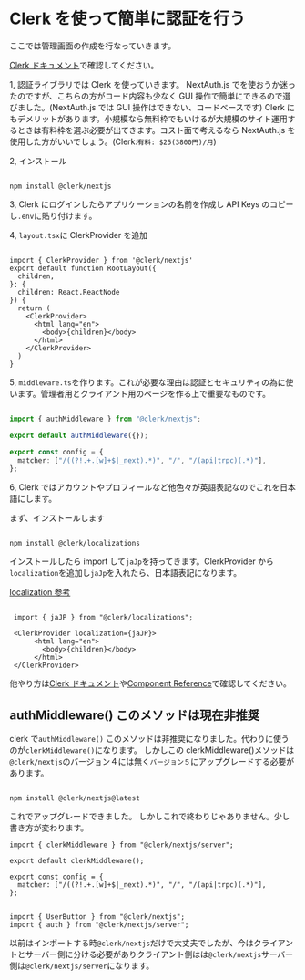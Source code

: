 # Clerk を使って簡単に認証を行う

ここでは管理画面の作成を行なっていきます。

[Clerk ドキュメント](https://clerk.com/docs/references/nextjs/overview)で確認してください。

1, 認証ライブラリでは Clerk を使っていきます。 NextAuth.js でを使おうか迷ったのですが、こちらの方がコード内容も少なく GUI 操作で簡単にできるので選びました。(NextAuth.js では GUI 操作はできない、コードベースです)
Clerk にもデメリットがあります。小規模なら無料枠でもいけるが大規模のサイト運用するときは有料枠を選ぶ必要が出てきます。コスト面で考えるなら NextAuth.js を使用した方がいいでしょう。(Clerk:`有料: $25(3800円)/月`)

2, インストール

```

npm install @clerk/nextjs

```

3, Clerk にログインしたらアプリケーションの名前を作成し API Keys のコピーし`.env`に貼り付けます。

4, `layout.tsx`に ClerkProvider を追加

```ruby:layout.tsx

import { ClerkProvider } from '@clerk/nextjs'
export default function RootLayout({
  children,
}: {
  children: React.ReactNode
}) {
  return (
    <ClerkProvider>
      <html lang="en">
        <body>{children}</body>
      </html>
    </ClerkProvider>
  )
}

```

5, `middleware.ts`を作ります。これが必要な理由は認証とセキュリティの為に使います。管理者用とクライアント用のページを作る上で重要なものです。

```ruby:middleware.ts

import { authMiddleware } from "@clerk/nextjs";

export default authMiddleware({});

export const config = {
  matcher: ["/((?!.+.[w]+$|_next).*)", "/", "/(api|trpc)(.*)"],
};

```

6, Clerk ではアカウントやプロフィールなど他色々が英語表記なのでこれを日本語にします。

まず、インストールします

```

npm install @clerk/localizations

```

インストールしたら import して`jaJp`を持ってきます。ClerkProvider から`localization`を追加し`jaJp`を入れたら、日本語表記になります。

[localization 参考](https://clerk.com/docs/components/customization/localization#adding-or-updating-a-localization)

```ruby:layout.tsx

 import { jaJP } from "@clerk/localizations";

 <ClerkProvider localization={jaJP}>
      <html lang="en">
        <body>{children}</body>
      </html>
 </ClerkProvider>

```

他やり方は[Clerk ドキュメント](https://clerk.com/docs/references/nextjs/overview)や[Component Reference](https://clerk.com/docs/components/overview)で確認してください。

## authMiddleware() このメソッドは現在非推奨

clerk で`authMiddleware()` このメソッドは非推奨になりました。代わりに使うのが`clerkMiddleware()`になります。
しかしこの clerkMiddleware()メソッドは`@clerk/nextjs`のバージョン４には無く`バージョン５`にアップグレードする必要があります。

```

npm install @clerk/nextjs@latest

```

これでアップグレードできました。
しかしこれで終わりじゃありません。少し書き方が変わります。

```
import { clerkMiddleware } from "@clerk/nextjs/server";

export default clerkMiddleware();

export const config = {
  matcher: ["/((?!.+.[w]+$|_next).*)", "/", "/(api|trpc)(.*)"],
};

```

```

import { UserButton } from "@clerk/nextjs";
import { auth } from "@clerk/nextjs/server";

```

以前はインポートする時`@clerk/nextjs`だけで大丈夫でしたが、今はクライアントとサーバー側に分ける必要がありクライアント側はは`@clerk/nextjs`サーバー側は`@clerk/nextjs/server`になります。

